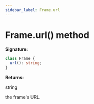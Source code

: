 ```yaml
---
sidebar_label: Frame.url
---
```


# Frame.url() method

**Signature:**

```typescript
class Frame {
  url(): string;
}
```

**Returns:**

string

the frame's URL.
